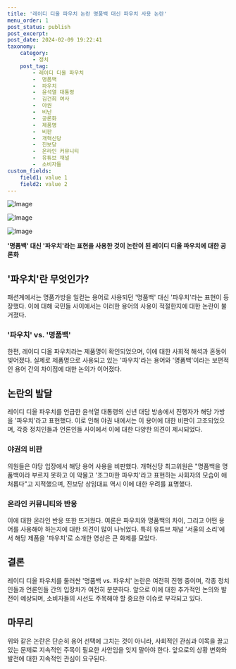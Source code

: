 ```yaml
---
title: '레이디 디올 파우치 논란 명품백 대신 파우치 사용 논란'
menu_order: 1
post_status: publish
post_excerpt: 
post_date: 2024-02-09 19:22:41
taxonomy:
    category:
        - 정치
    post_tag:
        - 레이디 디올 파우치
        -  명품백
        -  파우치
        -  윤석열 대통령
        -  김건희 여사
        -  야권
        -  비난
        -  공론화
        -  제품명
        -  비판
        -  개혁신당
        -  진보당
        -  온라인 커뮤니티
        -  유튜브 채널
        -  소비자들
custom_fields:
    field1: value 1
    field2: value 2
---
```


![Image](https://imgnews.pstatic.net/image/015/2024/02/09/0004946997_001_20240209093203909.jpg?type=w647)

![Image](https://imgnews.pstatic.net/image/015/2024/02/09/0004946997_002_20240209093203944.jpg?type=w647)

![Image](https://imgnews.pstatic.net/image/015/2024/02/09/0004946997_003_20240209093203994.jpg?type=w647)

**'명품백' 대신 '파우치'라는 표현을 사용한 것이 논란이 된 레이디 디올 파우치에 대한 공론화**
## '파우치'란 무엇인가?
패션계에서는 명품가방을 일컫는 용어로 사용되던 '명품백' 대신 '파우치'라는 표현이 등장했다. 이에 대해 국민들 사이에서는 이러한 용어의 사용이 적절한지에 대한 논란이 불거졌다. 
### '파우치' vs. '명품백'
한편, 레이디 디올 파우치라는 제품명이 확인되었으며, 이에 대한 사회적 해석과 혼동이 빚어졌다. 실제로 제품명으로 사용되고 있는 '파우치'라는 용어와 '명품백'이라는 보편적인 용어 간의 차이점에 대한 논의가 이어졌다.
## 논란의 발달
레이디 디올 파우치를 언급한 윤석열 대통령의 신년 대담 방송에서 진행자가 해당 가방을 '파우치'라고 표현했다. 이로 인해 야권 내에서는 이 용어에 대한 비판이 고조되었으며, 각종 정치인들과 언론인들 사이에서 이에 대한 다양한 의견이 제시되었다.
### 야권의 비판
의원들은 야당 입장에서 해당 용어 사용을 비판했다. 개혁신당 최고위원은 "명품백을 명품백이라 부르지 못하고 이 악물고 '조그마한 파우치'라고 표현하는 사회자의 모습이 애처롭다"고 지적했으며, 진보당 상임대표 역시 이에 대한 우려를 표명했다.
### 온라인 커뮤니티와 반응
이에 대한 온라인 반응 또한 뜨거웠다. 여론은 파우치와 명품백의 차이, 그리고 어떤 용어를 사용해야 하는지에 대한 의견이 많이 나뉘었다. 특히 유튜브 채널 '서울의 소리'에서 해당 제품을 '파우치'로 소개한 영상은 큰 화제를 모았다.
## 결론
레이디 디올 파우치를 둘러싼 '명품백 vs. 파우치' 논란은 여전히 진행 중이며, 각종 정치인들과 언론인들 간의 입장차가 여전히 분분하다. 앞으로 이에 대한 추가적인 논의와 발전이 예상되며, 소비자들의 시선도 주목해야 할 중요한 이슈로 부각되고 있다.
## 마무리
위와 같은 논란은 단순히 용어 선택에 그치는 것이 아니라, 사회적인 관심과 이목을 끌고 있는 문제로 지속적인 주목이 필요한 사안임을 잊지 말아야 한다. 앞으로의 상황 변화와 발전에 대한 지속적인 관심이 요구된다.
